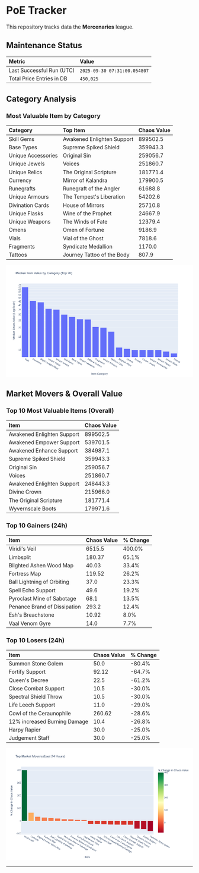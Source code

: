 # PoE Tracker

This repository tracks data the **Mercenaries** league.

## Maintenance Status

<!-- START_MAINTENANCE -->
| Metric | Value |
|:---|:---|
| Last Successful Run (UTC) | `2025-09-30 07:31:00.054807` |
| Total Price Entries in DB | `450,025` |

<!-- END_MAINTENANCE -->

## Category Analysis

<!-- START_CATEGORY_ANALYSIS -->
### Most Valuable Item by Category
| Category | Top Item | Chaos Value |
| :--- | :--- | :--- |
| Skill Gems | Awakened Enlighten Support | 899502.5 |
| Base Types | Supreme Spiked Shield | 359943.3 |
| Unique Accessories | Original Sin | 259056.7 |
| Unique Jewels | Voices | 251860.7 |
| Unique Relics | The Original Scripture | 181771.4 |
| Currency | Mirror of Kalandra | 179900.5 |
| Runegrafts | Runegraft of the Angler | 61688.8 |
| Unique Armours | The Tempest's Liberation | 54202.6 |
| Divination Cards | House of Mirrors | 25710.8 |
| Unique Flasks | Wine of the Prophet | 24667.9 |
| Unique Weapons | The Winds of Fate | 12379.4 |
| Omens | Omen of Fortune | 9186.9 |
| Vials | Vial of the Ghost | 7818.6 |
| Fragments | Syndicate Medallion | 1170.0 |
| Tattoos | Journey Tattoo of the Body | 807.9 |


![Category Analysis Chart](charts/category_analysis.png)
<!-- END_CATEGORY_ANALYSIS -->

## Market Movers & Overall Value

<!-- START_ANALYSIS -->
### Top 10 Most Valuable Items (Overall)
| Item | Chaos Value |
| :--- | :--- |
| Awakened Enlighten Support | 899502.5 |
| Awakened Empower Support | 539701.5 |
| Awakened Enhance Support | 384987.1 |
| Supreme Spiked Shield | 359943.3 |
| Original Sin | 259056.7 |
| Voices | 251860.7 |
| Awakened Enlighten Support | 248443.3 |
| Divine Crown | 215966.0 |
| The Original Scripture | 181771.4 |
| Wyvernscale Boots | 179971.6 |

### Top 10 Gainers (24h)
| Item | Chaos Value | % Change |
| :--- | :--- | :--- |
| Viridi's Veil | 6515.5 | 400.0% |
| Limbsplit | 180.37 | 65.1% |
| Blighted Ashen Wood Map | 40.03 | 33.4% |
| Fortress Map | 119.52 | 26.2% |
| Ball Lightning of Orbiting | 37.0 | 23.3% |
| Spell Echo Support | 49.6 | 19.2% |
| Pyroclast Mine of Sabotage | 68.1 | 13.5% |
| Penance Brand of Dissipation | 293.2 | 12.4% |
| Esh's Breachstone | 10.92 | 8.0% |
| Vaal Venom Gyre | 14.0 | 7.7% |

### Top 10 Losers (24h)
| Item | Chaos Value | % Change |
| :--- | :--- | :--- |
| Summon Stone Golem | 50.0 | -80.4% |
| Fortify Support | 92.12 | -64.7% |
| Queen's Decree | 22.5 | -61.2% |
| Close Combat Support | 10.5 | -30.0% |
| Spectral Shield Throw | 10.5 | -30.0% |
| Life Leech Support | 11.0 | -29.0% |
| Cowl of the Ceraunophile | 260.62 | -28.6% |
| 12% increased Burning Damage | 10.4 | -26.8% |
| Harpy Rapier | 30.0 | -25.0% |
| Judgement Staff | 30.0 | -25.0% |


![Market Movers Chart](charts/market_movers.png)
<!-- END_ANALYSIS -->

---
